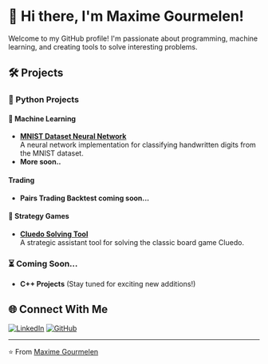 # 👋 Hi there, I'm Maxime Gourmelen!

Welcome to my GitHub profile! I'm passionate about programming, machine learning, and creating tools to solve interesting problems.

## 🛠️ Projects

### 🐍 Python Projects

#### 🤖 Machine Learning
- **[MNIST Dataset Neural Network](https://github.com/maximegourmelen/MNIST-neural-network)**  
  A neural network implementation for classifying handwritten digits from the MNIST dataset.
- **More soon..**

#### Trading
- **Pairs Trading Backtest coming soon...**

#### 🎲 Strategy Games
- **[Cluedo Solving Tool](https://github.com/maximegourmelen/board-game-solver-cluedo)**  
  A strategic assistant tool for solving the classic board game Cluedo.

### ⏳ Coming Soon...
- **C++ Projects** (Stay tuned for exciting new additions!)

## 🌐 Connect With Me

[![LinkedIn](https://img.shields.io/badge/LinkedIn-0077B5?style=for-the-badge&logo=linkedin&logoColor=white)](https://linkedin.com/in/maxjg)
[![GitHub](https://img.shields.io/badge/GitHub-100000?style=for-the-badge&logo=github&logoColor=white)](https://github.com/maximegourmelen)

---

⭐ From [Maxime Gourmelen](https://github.com/maximegourmelen)
